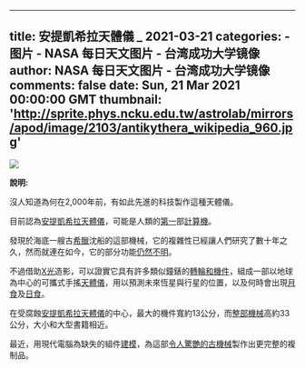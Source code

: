 
---
title: 安提凱希拉天體儀  _ 2021-03-21
categories: 
    - 图片
    - NASA 每日天文图片 - 台湾成功大学镜像
author: NASA 每日天文图片 - 台湾成功大学镜像
comments: false
date: Sun, 21 Mar 2021 00:00:00 GMT
thumbnail: 'http://sprite.phys.ncku.edu.tw/astrolab/mirrors/apod/image/2103/antikythera_wikipedia_960.jpg'
---

<div>   
<img src="http://sprite.phys.ncku.edu.tw/astrolab/mirrors/apod/image/2103/antikythera_wikipedia_960.jpg" referrerpolicy="no-referrer"><br> 

<b> 說明: </b>

沒人知道為何在2,000年前，有如此先進的科技製作這種天體儀。

目前認為<a href="https://en.wikipedia.org/wiki/Antikythera_mechanism">安提凱希拉天體儀</a>，可能是人類的<a href="https://en.wikipedia.org/wiki/Computer#Pre-20th_century">第一</a>部<a href="https://www.smithsonianmag.com/history/decoding-antikythera-mechanism-first-computer-180953979/">計算機</a>。

發現於海底一艘古<a href="https://en.wikipedia.org/wiki/Greece">希臘</a>沈船的這部機械，它的複雜性已經讓人們研究了數十年之久，然而就連在如今，它的部分功能<a href="http://img.gawkerassets.com/img/183lbg3rnl5w2jpg/original.jpg">仍然不明</a>。

不過借助<a href="https://science.nasa.gov/ems/11_xrays">X光</a>造影，可以證實它具有許多類似鐘錶的<a href="https://youtu.be/RLPVCJjTNgk">轉輪和機件</a>，組成一部以地球為中心的可攜式手搖<a href="https://youtu.be/tmNuG15cqNw?t=410">天體儀</a>，用以預測未來恆星與行星的位置，以及何時會出現<a href="http://sprite.phys.ncku.edu.tw/astrolab/mirrors/apod/ap190120.html">月食</a>及<a href="http://sprite.phys.ncku.edu.tw/astrolab/mirrors/apod/ap170912.html">日食</a>。

在受腐蝕<a href="http://www.antikythera-mechanism.gr/">安提凱希拉天體儀</a>的中心，最大的機件寬約13公分，而<a href="https://youtu.be/UpLcnAIpVRA">整部機械</a>高約33公分，大小和大型書籍相近。

最近，用現代電腦為缺失的組件<a href="https://www.nature.com/articles/s41598-021-84310-w">建模</a>，為這部<a href="https://www.bbc.com/news/science-environment-56377567">令人驚艷的古機械</a>製作出更完整的複制品。

  
</div>
            